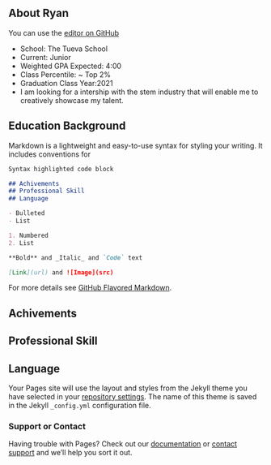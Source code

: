 ## About Ryan

You can use the [editor on GitHub](https://github.com/justteresa/helloryan/edit/master/README.md) 

- School: The Tueva School
- Current: Junior
- Weighted GPA Expected: 4:00
- Class Percentile: ~ Top 2%
- Graduation Class Year:2021
- I am looking for a intership with the stem industry that will enable me to creatively showcase my talent.

## Education Background

Markdown is a lightweight and easy-to-use syntax for styling your writing. It includes conventions for

```markdown
Syntax highlighted code block

## Achivements
## Professional Skill
## Language

- Bulleted
- List

1. Numbered
2. List

**Bold** and _Italic_ and `Code` text

[Link](url) and ![Image](src)
```

For more details see [GitHub Flavored Markdown](https://guides.github.com/features/mastering-markdown/).

## Achivements
## Professional Skill
## Language

Your Pages site will use the layout and styles from the Jekyll theme you have selected in your [repository settings](https://github.com/justteresa/helloryan/settings). The name of this theme is saved in the Jekyll `_config.yml` configuration file.

### Support or Contact

Having trouble with Pages? Check out our [documentation](https://help.github.com/categories/github-pages-basics/) or [contact support](https://github.com/contact) and we’ll help you sort it out.
